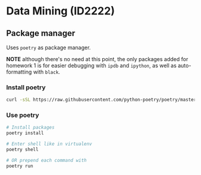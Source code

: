 # Data Mining (ID2222)

## Package manager

Uses `poetry` as package manager.

**NOTE** although there's no need at this point, the only packages added for homework 1 is for easier debugging with `ipdb` and `ipython`, as well as auto-formatting with `black`.

### Install poetry

```sh
curl -sSL https://raw.githubusercontent.com/python-poetry/poetry/master/get-poetry.py | python -
```

### Use poetry

```sh
# Install packages
poetry install

# Enter shell like in virtualenv
poetry shell

# OR prepend each command with
poetry run
```
